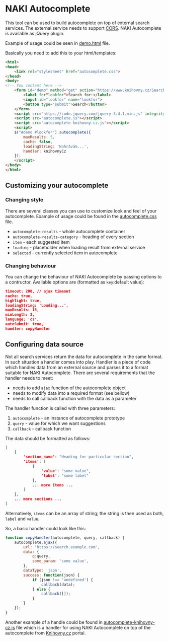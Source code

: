# NAKI Autocomplete
This tool can be used to build autocomplete on top of external search services. The external service needs to support [CORS](https://en.wikipedia.org/wiki/Cross-origin_resource_sharing). NAKI Autocomplete is available as jQuery plugin.

Example of usage could be seen in [demo.html](demo.html) file.

Basically you need to add this to your html/templates:
```html
<html>
<head>
    <link rel="stylesheet" href="autocomplete.css">
</head>
<body>
<!-- You content here -->
    <form id="demo" method="get" action="https://www.knihovny.cz/Search/Results" autocomplete="off">
        <label for"lookfor">Search for:</label>
        <input id="lookfor" name="lookfor">
        <button type="submit">Search</button>
    </form>
    <script src="https://code.jquery.com/jquery-3.4.1.min.js" integrity="sha256-CSXorXvZcTkaix6Yvo6HppcZGetbYMGWSFlBw8HfCJo=" crossorigin="anonymous"></script>
    <script src="autocomplete.js"></script>
    <script src="autocomplete-knihovny-cz.js"></script>
    <script>
    $("#demo #lookfor").autocomplete({
        maxResults: 5,
        cache: false,
        loadingString: 'Nahrávám...',
        handler: knihovnyCz
    });
    </script>    
</body>
</html>
```

## Customizing your autocomplete
### Changing style

There are several classes you can use to customize look and feel of your autocomplete. Example of usage could be found in the  [autocomplete.css](autocomplete.css) file.
- `autocomplete-results` - whole autocomplete container
- `autocomplete-results-category` - heading of every section
- `item` - each suggested item
- `loading` - placeholder when loading result from external service
- `selected` - currently selected item in autocomplete

### Changing behaviour

You can change the behaviour of NAKI Autocomplete by passing options to a contructor. Available options are (formatted as `key`:default value):   
```json
timeout: 200, // ajax timeout
cache: true,
highlight: true,
loadingString: 'Loading...',
maxResults: 15,
minLength: 3,
language: 'cs',
autoSubmit: true,
handler: copyHandler 
```
    
## Configuring data source
Not all search services return the data for autocomplete in the same format. In such situation a handler comes into play.
Handler is a piece of code which handles data from an external source and parses it to a format suitable for NAKI Autocomplete.
There are several requirements that the handler needs to meet:
- needs to add `ajax` function of the autocomplete object
- needs to modify data into a required format (see bellow)
- needs to call callback function with the data as a parameter

The handler function is called with three parameters:
1. `autocomplete` - an instance of autocomplete prototype
2. `query` - value for which we want suggestions
3. `callback` - callback function

The data should be formatted as follows:
```json
[
    {
        'section_name': "Heading for particular section",
        'items': [
            {
                'value': "some value",
                'label': "some label"
            },
            ... more items ...
        ]
    },
    ... more sections ...        
]
```

Alternatively, `items` can be an array of string; the string is then used as both, `label` and `value`.

So, a basic handler could look like this:
```javascript
function copyHandler(autocomplete, query, callback) {
    autocomplete.ajax({
        url: 'https://search.example.com',
        data: {
            q:query,
            some_param: 'some value',
        },
        dataType: 'json',
        success: function(json) {
            if (json !== 'undefined') {
                callback(data);
            } else {
                callback([]);
            }
        }
    });
}
```

Another example of a handle could be found in [autocomplete-knihovny-cz.js](autocomplete-knihovny-cz.js) file which is a handler for using NAKI Autocomplete on top of the autocomplete from [Knihovny.cz](https://www.knihovny.cz) portal.
